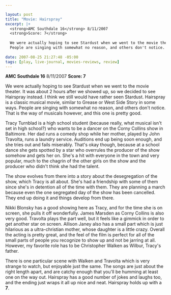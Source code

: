 ```yaml
--- 

layout: post
title: "Movie: Hairspray"
excerpt: |+
  <strong>AMC Southdale 16</strong> 8/11/2007
  <strong>Score: 7</strong>
  
  We were actually hoping to see Stardust when we went to the movie theater.  It was about 2 hours after we showed up, so we decided to see Hairspray instead.  I think we still would have rather seen Stardust.  Hairspray is a classic musical movie, similar to Grease or West Side Story in some ways.
  People are singing with somewhat no reason, and others don't notice.  That is the way of musicals however, and this one is pretty good.
  
date: 2007-08-25 21:27:48 -05:00
tags: [play, live-journal, movies-reviews, review]
---
```

<strong>AMC Southdale 16</strong> 8/11/2007
<strong>Score: 7</strong>

We were actually hoping to see Stardust when we went to the movie theater.  It was about 2 hours after we showed up, so we decided to see Hairspray instead.  I think we still would have rather seen Stardust.  Hairspray is a classic musical movie, similar to Grease or West Side Story in some ways.
People are singing with somewhat no reason, and others don't notice.  That is the way of musicals however, and this one is pretty good.

<!--break-->

Tracy Turnblad is a high school student (because really, what musical isn't set in high school?) who wants to be a dancer on the Corny Collins show in Baltimore. Her dad runs a comedy shop while her mother, played by John Travolta, runs a laundry service. Auditions end up being soon enough, and she tries out and fails miserably. That's okay though, because at a school dance she gets spotted by a star who overrules the producer of the show somehow and gets her on. She's a hit with everyone in the town and very popular, much to the chagrin of the other girls on the show and the producer who didn't think she had the talent.

The show evolves from there into a story about the desegregation of the show, which Tracy is all about. She's had a friendship with some of them since she's in detention all of the time with them. They are planning a march because even the one segregated day of the show has been cancelled. They end up doing it and things develop from there.

Nikki Blonsky has a good showing here as Tracy, and for the time she is on screen, she pulls it off wonderfully. James Marsden as Corny Collins is also very good. Travolta plays the part well, but it feels like a gimmick in order to get another star on screen. Allison Janey also has a small part which is just hilarious as a ultra-christian mother, whose daughter is a little crazy. Overall the acting is pretty great, and the feel of the film is perfect for all of the small parts of people you recognize to show up and not be jarring at all. However, my favorite role has to be Christopher Walken as Wilbur, Tracy's father.

There is one particular scene with Walken and Travolta which is very strange to watch, but enjoyable just the same. The songs are just about the right length apart, and are catchy enough that you'll be humming at least one on the way out. Hairspray has a good number of jokes and laughs too, and the ending just wraps it all up nice and neat. Hairspray holds up with a <strong>7</strong>.
